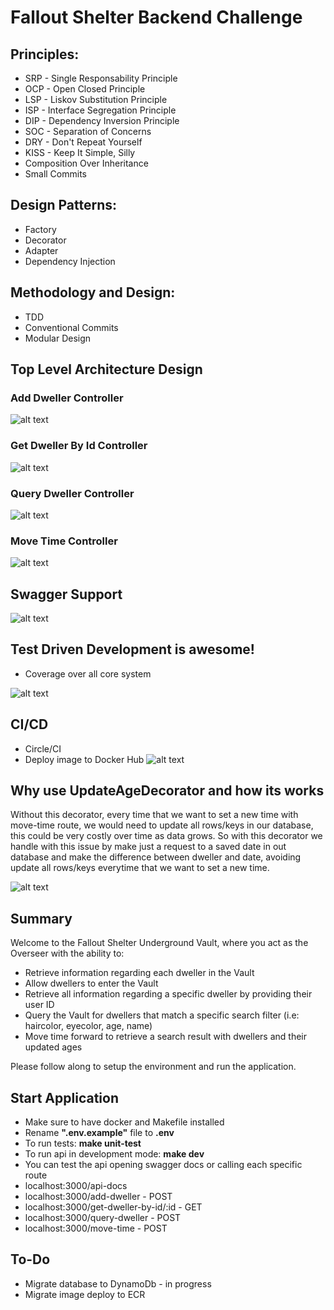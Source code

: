 # Fallout Shelter Backend Challenge

## Principles:
* SRP - Single Responsability Principle
* OCP - Open Closed Principle
* LSP - Liskov Substitution Principle
* ISP - Interface Segregation Principle
* DIP - Dependency Inversion Principle
* SOC - Separation of Concerns
* DRY - Don't Repeat Yourself
* KISS - Keep It Simple, Silly
* Composition Over Inheritance
* Small Commits

## Design Patterns:
* Factory
* Decorator
* Adapter
* Dependency Injection 

## Methodology and Design:
* TDD
* Conventional Commits
* Modular Design

## Top Level Architecture Design
### Add Dweller Controller
![alt text](https://user-images.githubusercontent.com/6265325/126898107-5791b1a4-e602-4aaf-8187-4a667ceb6647.png)
### Get Dweller By Id Controller
![alt text](https://user-images.githubusercontent.com/6265325/126898109-818f6b76-b145-4d05-ae9b-92a74e102dfa.png)
### Query Dweller Controller
![alt text](https://user-images.githubusercontent.com/6265325/126898110-1dcf2dbb-c70a-412e-9808-b67a86d6fcd9.png)
### Move Time Controller
![alt text](https://user-images.githubusercontent.com/6265325/126898111-39936b4b-ae2e-46e8-a229-f772dc4c7191.png)

## Swagger Support
![alt text](https://user-images.githubusercontent.com/6265325/126898416-c34b9ec2-08a7-4bf2-bf67-d821a8136513.png)

## Test Driven Development is awesome!
* Coverage over all core system

![alt text](https://user-images.githubusercontent.com/6265325/126898330-a0a75873-dfcf-4172-8e3e-bcc45a201fca.png)

## CI/CD
 * Circle/CI
 * Deploy image to Docker Hub
![alt text](https://user-images.githubusercontent.com/6265325/126898882-017f5568-a409-4343-a939-d88f8fc45812.png)

## Why use UpdateAgeDecorator and how its works
 
 Without this decorator, every time that we want to set a new time with move-time route, we would need to update all rows/keys in our database, this could be very costly over time as data grows. So with this decorator we handle with this issue by make just a request to a saved date in out database and  make the difference between dweller and date, avoiding update all rows/keys everytime that we want to set a new time.</br>

![alt text](https://user-images.githubusercontent.com/6265325/126900773-b0f5bb3f-26b4-4256-9373-6a01e7d1a6ee.png)

## Summary
Welcome to the Fallout Shelter Underground Vault, where you act as the Overseer with the ability to:
 * Retrieve information regarding each dweller in the Vault
 * Allow dwellers to enter the Vault
 * Retrieve all information regarding a specific dweller by providing their user ID
 * Query the Vault for dwellers that match a specific search filter (i.e: haircolor, eyecolor, age, name)
 * Move time forward to retrieve a search result with dwellers and their updated ages 
 
Please follow along to setup the environment and run the application. 

## Start Application
 * Make sure to have docker and Makefile installed
 * Rename **".env.example"** file to **.env**
 * To run tests: **make unit-test**
 * To run api in development mode: **make dev**
 * You can test the api opening swagger docs or calling each specific route
 * localhost:3000/api-docs
 * localhost:3000/add-dweller - POST
 * localhost:3000/get-dweller-by-id/:id - GET
 * localhost:3000/query-dweller - POST
 * localhost:3000/move-time - POST

## To-Do
 * Migrate database to DynamoDb - in progress
 * Migrate image deploy to ECR
